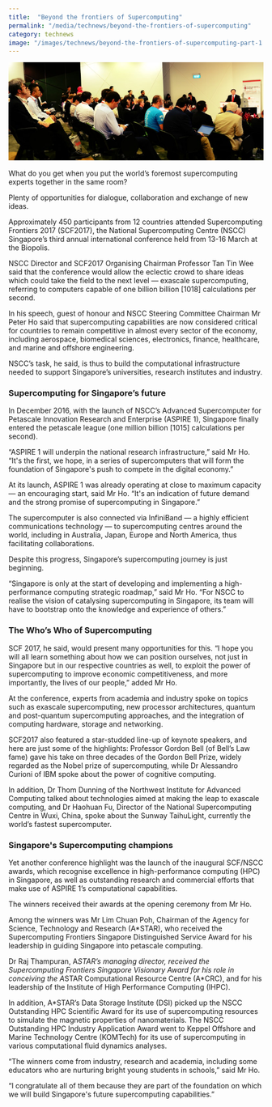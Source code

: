 ```yaml
---
title:  "Beyond the frontiers of Supercomputing"
permalink: "/media/technews/beyond-the-frontiers-of-supercomputing"
category: technews
image: "/images/technews/beyond-the-frontiers-of-supercomputing-part-1.png"
---
```


![Beyond the frontiers of Supercomputing](/images/technews/beyond-the-frontiers-of-supercomputing-part-1.png)

What do you get when you put the world’s foremost supercomputing experts together in the same room?

Plenty of opportunities for dialogue, collaboration and exchange of new ideas.

Approximately 450 participants from 12 countries attended Supercomputing Frontiers 2017 (SCF2017), the National Supercomputing Centre (NSCC) Singapore’s third annual international conference held from 13-16 March at the Biopolis.

NSCC Director and SCF2017 Organising Chairman Professor Tan Tin Wee said that the conference would allow the eclectic crowd to share ideas which could take the field to the next level — exascale supercomputing, referring to computers capable of one billion billion [1018] calculations per second.

In his speech, guest of honour and NSCC Steering Committee Chairman Mr Peter Ho said that supercomputing capabilities are now considered critical for countries to remain competitive in almost every sector of the economy, including aerospace, biomedical sciences, electronics, finance, healthcare, and marine and offshore engineering.

NSCC’s task, he said, is thus to build the computational infrastructure needed to support Singapore’s universities, research institutes and industry.

### **Supercomputing for Singapore’s future**
In December 2016, with the launch of NSCC’s Advanced Supercomputer for Petascale Innovation Research and Enterprise (ASPIRE 1), Singapore finally entered the petascale league (one million billion [1015] calculations per second).

“ASPIRE 1 will underpin the national research infrastructure,” said Mr Ho. “It's the first, we hope, in a series of supercomputers that will form the foundation of Singapore's push to compete in the digital economy.”

At its launch, ASPIRE 1 was already operating at close to maximum capacity — an encouraging start, said Mr Ho. “It's an indication of future demand and the strong promise of supercomputing in Singapore.”  

The supercomputer is also connected via InfiniBand — a highly efficient communications technology — to supercomputing centres around the world, including in Australia, Japan, Europe and North America, thus facilitating collaborations.

Despite this progress, Singapore’s supercomputing journey is just beginning.

“Singapore is only at the start of developing and implementing a high-performance computing strategic roadmap,” said Mr Ho. “For NSCC to realise the vision of catalysing supercomputing in Singapore, its team will have to bootstrap onto the knowledge and experience of others.”

### **The Who’s Who of Supercomputing**
SCF 2017, he said, would present many opportunities for this. “I hope you will all learn something about how we can position ourselves, not just in Singapore but in our respective countries as well, to exploit the power of supercomputing to improve economic competitiveness, and more importantly, the lives of our people,” added Mr Ho.

At the conference, experts from academia and industry spoke on topics such as exascale supercomputing, new processor architectures, quantum and post-quantum supercomputing approaches, and the integration of computing hardware, storage and networking.

SCF2017 also featured a star-studded line-up of keynote speakers, and here are just some of the highlights: Professor Gordon Bell (of Bell’s Law fame) gave his take on three decades of the Gordon Bell Prize, widely regarded as the Nobel prize of supercomputing, while Dr Alessandro Curioni of IBM spoke about the power of cognitive computing.

In addition, Dr Thom Dunning of the Northwest Institute for Advanced Computing talked about technologies aimed at making the leap to exascale computing, and Dr Haohuan Fu, Director of the National Supercomputing Centre in Wuxi, China, spoke about the Sunway TaihuLight, currently the world’s fastest supercomputer.  

### **Singapore's Supercomputing champions**
Yet another conference highlight was the launch of the inaugural SCF/NSCC awards, which recognise excellence in high-performance computing (HPC) in Singapore, as well as outstanding research and commercial efforts that make use of ASPIRE 1’s computational capabilities.

The winners received their awards at the opening ceremony from Mr Ho.

Among the winners was Mr Lim Chuan Poh, Chairman of the Agency for Science, Technology and Research (A*STAR), who received the Supercomputing Frontiers Singapore Distinguished Service Award for his leadership in guiding Singapore into petascale computing.

Dr Raj Thampuran, A*STAR’s managing director, received the Supercomputing Frontiers Singapore Visionary Award for his role in conceiving the A*STAR Computational Resource Centre (A*CRC), and for his leadership of the Institute of High Performance Computing (IHPC).

In addition, A*STAR’s Data Storage Institute (DSI) picked up the NSCC Outstanding HPC Scientific Award for its use of supercomputing resources to simulate the magnetic properties of nanomaterials. The NSCC Outstanding HPC Industry Application Award went to Keppel Offshore and Marine Technology Centre (KOMTech) for its use of supercomputing in various computational fluid dynamics analyses.

“The winners come from industry, research and academia, including some educators who are nurturing bright young students in schools,” said Mr Ho.

“I congratulate all of them because they are part of the foundation on which we will build Singapore's future supercomputing capabilities.”
